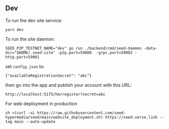 ## Dev

To run the dev site service:

```
yarn dev
```

To run the site daemon:

```
SEED_P2P_TESTNET_NAME="dev" go run ./backend/cmd/seed-daemon -data-dir="$HOME/.seed-site" -p2p.port=59000  -grpc.port=59002 -http.port=59001
```

set `config.json` to:

```
{"availableRegistrationSecret": "abc"}
```

then go into the app and publish your account with this URL:

```
http://localhost:5175/hm/register?secret=abc
```

For web deployment in production

```
sh <(curl -sL https://raw.githubusercontent.com/seed-hypermedia/seed/main/website_deployment.sh) https://seed.verse.link --tag main --auto-update
```
